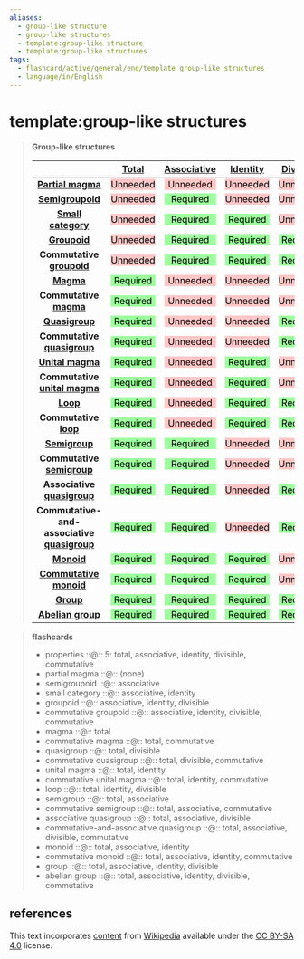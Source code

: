 ```yaml
---
aliases:
  - group-like structure
  - group-like structures
  - template:group-like structure
  - template:group-like structures
tags:
  - flashcard/active/general/eng/template_group-like_structures
  - language/in/English
---
```


# template:group-like structures

> __Group-like structures__
>
> |                                                             | [Total](partial%20function.md)                                                                             | [Associative](associative%20property.md)                                                                   | [Identity](identity%20element.md)                                                                          | [Divisible](quasigroup.md)                                                                                 | [Commutative](commutative%20property.md)                                                                   |
> |:-----------------------------------------------------------:|:----------------------------------------------------------------------------------------------------------:|:----------------------------------------------------------------------------------------------------------:|:----------------------------------------------------------------------------------------------------------:|:----------------------------------------------------------------------------------------------------------:|:----------------------------------------------------------------------------------------------------------:|
> | __[Partial magma](partial%20groupoid.md)__                  | <div style="background: #FFC7C7; color: black; vertical-align: middle; text-align: center;">Unneeded</div> | <div style="background: #FFC7C7; color: black; vertical-align: middle; text-align: center;">Unneeded</div> | <div style="background: #FFC7C7; color: black; vertical-align: middle; text-align: center;">Unneeded</div> | <div style="background: #FFC7C7; color: black; vertical-align: middle; text-align: center;">Unneeded</div> | <div style="background: #FFC7C7; color: black; vertical-align: middle; text-align: center;">Unneeded</div> |
> | __[Semigroupoid](semigroupoid.md)__                         | <div style="background: #FFC7C7; color: black; vertical-align: middle; text-align: center;">Unneeded</div> | <div style="background: #9EFF9E; color: black; vertical-align: middle; text-align: center;">Required</div> | <div style="background: #FFC7C7; color: black; vertical-align: middle; text-align: center;">Unneeded</div> | <div style="background: #FFC7C7; color: black; vertical-align: middle; text-align: center;">Unneeded</div> | <div style="background: #FFC7C7; color: black; vertical-align: middle; text-align: center;">Unneeded</div> |
> | __[Small category](category%20(mathematics).md)__           | <div style="background: #FFC7C7; color: black; vertical-align: middle; text-align: center;">Unneeded</div> | <div style="background: #9EFF9E; color: black; vertical-align: middle; text-align: center;">Required</div> | <div style="background: #9EFF9E; color: black; vertical-align: middle; text-align: center;">Required</div> | <div style="background: #FFC7C7; color: black; vertical-align: middle; text-align: center;">Unneeded</div> | <div style="background: #FFC7C7; color: black; vertical-align: middle; text-align: center;">Unneeded</div> |
> | __[Groupoid](groupoid.md)__                                 | <div style="background: #FFC7C7; color: black; vertical-align: middle; text-align: center;">Unneeded</div> | <div style="background: #9EFF9E; color: black; vertical-align: middle; text-align: center;">Required</div> | <div style="background: #9EFF9E; color: black; vertical-align: middle; text-align: center;">Required</div> | <div style="background: #9EFF9E; color: black; vertical-align: middle; text-align: center;">Required</div> | <div style="background: #FFC7C7; color: black; vertical-align: middle; text-align: center;">Unneeded</div> |
> | __Commutative [groupoid](groupoid.md)__                     | <div style="background: #FFC7C7; color: black; vertical-align: middle; text-align: center;">Unneeded</div> | <div style="background: #9EFF9E; color: black; vertical-align: middle; text-align: center;">Required</div> | <div style="background: #9EFF9E; color: black; vertical-align: middle; text-align: center;">Required</div> | <div style="background: #9EFF9E; color: black; vertical-align: middle; text-align: center;">Required</div> | <div style="background: #9EFF9E; color: black; vertical-align: middle; text-align: center;">Required</div> |
> | __[Magma](magma%20(algebra).md)__                           | <div style="background: #9EFF9E; color: black; vertical-align: middle; text-align: center;">Required</div> | <div style="background: #FFC7C7; color: black; vertical-align: middle; text-align: center;">Unneeded</div> | <div style="background: #FFC7C7; color: black; vertical-align: middle; text-align: center;">Unneeded</div> | <div style="background: #FFC7C7; color: black; vertical-align: middle; text-align: center;">Unneeded</div> | <div style="background: #FFC7C7; color: black; vertical-align: middle; text-align: center;">Unneeded</div> |
> | __Commutative [magma](magma%20(algebra).md)__               | <div style="background: #9EFF9E; color: black; vertical-align: middle; text-align: center;">Required</div> | <div style="background: #FFC7C7; color: black; vertical-align: middle; text-align: center;">Unneeded</div> | <div style="background: #FFC7C7; color: black; vertical-align: middle; text-align: center;">Unneeded</div> | <div style="background: #FFC7C7; color: black; vertical-align: middle; text-align: center;">Unneeded</div> | <div style="background: #9EFF9E; color: black; vertical-align: middle; text-align: center;">Required</div> |
> | __[Quasigroup](quasigroup.md)__                             | <div style="background: #9EFF9E; color: black; vertical-align: middle; text-align: center;">Required</div> | <div style="background: #FFC7C7; color: black; vertical-align: middle; text-align: center;">Unneeded</div> | <div style="background: #FFC7C7; color: black; vertical-align: middle; text-align: center;">Unneeded</div> | <div style="background: #9EFF9E; color: black; vertical-align: middle; text-align: center;">Required</div> | <div style="background: #FFC7C7; color: black; vertical-align: middle; text-align: center;">Unneeded</div> |
> | __Commutative [quasigroup](quasigroup.md)__                 | <div style="background: #9EFF9E; color: black; vertical-align: middle; text-align: center;">Required</div> | <div style="background: #FFC7C7; color: black; vertical-align: middle; text-align: center;">Unneeded</div> | <div style="background: #FFC7C7; color: black; vertical-align: middle; text-align: center;">Unneeded</div> | <div style="background: #9EFF9E; color: black; vertical-align: middle; text-align: center;">Required</div> | <div style="background: #9EFF9E; color: black; vertical-align: middle; text-align: center;">Required</div> |
> | __[Unital magma](magma%20(algebra).md#unital)__             | <div style="background: #9EFF9E; color: black; vertical-align: middle; text-align: center;">Required</div> | <div style="background: #FFC7C7; color: black; vertical-align: middle; text-align: center;">Unneeded</div> | <div style="background: #9EFF9E; color: black; vertical-align: middle; text-align: center;">Required</div> | <div style="background: #FFC7C7; color: black; vertical-align: middle; text-align: center;">Unneeded</div> | <div style="background: #FFC7C7; color: black; vertical-align: middle; text-align: center;">Unneeded</div> |
> | __Commutative [unital magma](magma%20(algebra).md#unital)__ | <div style="background: #9EFF9E; color: black; vertical-align: middle; text-align: center;">Required</div> | <div style="background: #FFC7C7; color: black; vertical-align: middle; text-align: center;">Unneeded</div> | <div style="background: #9EFF9E; color: black; vertical-align: middle; text-align: center;">Required</div> | <div style="background: #FFC7C7; color: black; vertical-align: middle; text-align: center;">Unneeded</div> | <div style="background: #9EFF9E; color: black; vertical-align: middle; text-align: center;">Required</div> |
> | __[Loop](quasigroup.md#loops)__                             | <div style="background: #9EFF9E; color: black; vertical-align: middle; text-align: center;">Required</div> | <div style="background: #FFC7C7; color: black; vertical-align: middle; text-align: center;">Unneeded</div> | <div style="background: #9EFF9E; color: black; vertical-align: middle; text-align: center;">Required</div> | <div style="background: #9EFF9E; color: black; vertical-align: middle; text-align: center;">Required</div> | <div style="background: #FFC7C7; color: black; vertical-align: middle; text-align: center;">Unneeded</div> |
> | __Commutative [loop](quasigroup.md#loops)__                 | <div style="background: #9EFF9E; color: black; vertical-align: middle; text-align: center;">Required</div> | <div style="background: #FFC7C7; color: black; vertical-align: middle; text-align: center;">Unneeded</div> | <div style="background: #9EFF9E; color: black; vertical-align: middle; text-align: center;">Required</div> | <div style="background: #9EFF9E; color: black; vertical-align: middle; text-align: center;">Required</div> | <div style="background: #9EFF9E; color: black; vertical-align: middle; text-align: center;">Required</div> |
> | __[Semigroup](semigroup.md)__                               | <div style="background: #9EFF9E; color: black; vertical-align: middle; text-align: center;">Required</div> | <div style="background: #9EFF9E; color: black; vertical-align: middle; text-align: center;">Required</div> | <div style="background: #FFC7C7; color: black; vertical-align: middle; text-align: center;">Unneeded</div> | <div style="background: #FFC7C7; color: black; vertical-align: middle; text-align: center;">Unneeded</div> | <div style="background: #FFC7C7; color: black; vertical-align: middle; text-align: center;">Unneeded</div> |
> | __Commutative [semigroup](semigroup.md)__                   | <div style="background: #9EFF9E; color: black; vertical-align: middle; text-align: center;">Required</div> | <div style="background: #9EFF9E; color: black; vertical-align: middle; text-align: center;">Required</div> | <div style="background: #FFC7C7; color: black; vertical-align: middle; text-align: center;">Unneeded</div> | <div style="background: #FFC7C7; color: black; vertical-align: middle; text-align: center;">Unneeded</div> | <div style="background: #9EFF9E; color: black; vertical-align: middle; text-align: center;">Required</div> |
> | __Associative [quasigroup](quasigroup.md)__                 | <div style="background: #9EFF9E; color: black; vertical-align: middle; text-align: center;">Required</div> | <div style="background: #9EFF9E; color: black; vertical-align: middle; text-align: center;">Required</div> | <div style="background: #FFC7C7; color: black; vertical-align: middle; text-align: center;">Unneeded</div> | <div style="background: #9EFF9E; color: black; vertical-align: middle; text-align: center;">Required</div> | <div style="background: #FFC7C7; color: black; vertical-align: middle; text-align: center;">Unneeded</div> |
> | __Commutative-and-associative [quasigroup](quasigroup.md)__ | <div style="background: #9EFF9E; color: black; vertical-align: middle; text-align: center;">Required</div> | <div style="background: #9EFF9E; color: black; vertical-align: middle; text-align: center;">Required</div> | <div style="background: #FFC7C7; color: black; vertical-align: middle; text-align: center;">Unneeded</div> | <div style="background: #9EFF9E; color: black; vertical-align: middle; text-align: center;">Required</div> | <div style="background: #9EFF9E; color: black; vertical-align: middle; text-align: center;">Required</div> |
> | __[Monoid](monoid.md)__                                     | <div style="background: #9EFF9E; color: black; vertical-align: middle; text-align: center;">Required</div> | <div style="background: #9EFF9E; color: black; vertical-align: middle; text-align: center;">Required</div> | <div style="background: #9EFF9E; color: black; vertical-align: middle; text-align: center;">Required</div> | <div style="background: #FFC7C7; color: black; vertical-align: middle; text-align: center;">Unneeded</div> | <div style="background: #FFC7C7; color: black; vertical-align: middle; text-align: center;">Unneeded</div> |
> | __[Commutative monoid](monoid.md#commutative%20monoid)__    | <div style="background: #9EFF9E; color: black; vertical-align: middle; text-align: center;">Required</div> | <div style="background: #9EFF9E; color: black; vertical-align: middle; text-align: center;">Required</div> | <div style="background: #9EFF9E; color: black; vertical-align: middle; text-align: center;">Required</div> | <div style="background: #FFC7C7; color: black; vertical-align: middle; text-align: center;">Unneeded</div> | <div style="background: #9EFF9E; color: black; vertical-align: middle; text-align: center;">Required</div> |
> | __[Group](group%20(mathematics).md)__                       | <div style="background: #9EFF9E; color: black; vertical-align: middle; text-align: center;">Required</div> | <div style="background: #9EFF9E; color: black; vertical-align: middle; text-align: center;">Required</div> | <div style="background: #9EFF9E; color: black; vertical-align: middle; text-align: center;">Required</div> | <div style="background: #9EFF9E; color: black; vertical-align: middle; text-align: center;">Required</div> | <div style="background: #FFC7C7; color: black; vertical-align: middle; text-align: center;">Unneeded</div> |
> | __[Abelian group](abelian%20group.md)__                     | <div style="background: #9EFF9E; color: black; vertical-align: middle; text-align: center;">Required</div> | <div style="background: #9EFF9E; color: black; vertical-align: middle; text-align: center;">Required</div> | <div style="background: #9EFF9E; color: black; vertical-align: middle; text-align: center;">Required</div> | <div style="background: #9EFF9E; color: black; vertical-align: middle; text-align: center;">Required</div> | <div style="background: #9EFF9E; color: black; vertical-align: middle; text-align: center;">Required</div> |

<!-- markdownlint MD028 -->

> __flashcards__
>
> - properties ::@:: 5: total, associative, identity, divisible, commutative <!--SR:!2025-03-20,58,310!2025-03-26,63,310-->
> - partial magma ::@:: (none) <!--SR:!2025-03-26,63,310!2025-03-26,63,310-->
> - semigroupoid ::@:: associative <!--SR:!2025-06-01,85,230!2025-03-19,47,250-->
> - small category ::@:: associative, identity <!--SR:!2025-03-26,63,310!2025-03-30,66,310-->
> - groupoid ::@:: associative, identity, divisible <!--SR:!2025-07-03,122,290!2025-06-25,105,250-->
> - commutative groupoid ::@:: associative, identity, divisible, commutative <!--SR:!2025-04-11,27,190!2025-03-26,63,310-->
> - magma ::@:: total <!--SR:!2025-03-31,67,310!2025-03-26,63,310-->
> - commutative magma ::@:: total, commutative <!--SR:!2025-03-31,67,310!2025-03-30,66,310-->
> - quasigroup ::@:: total, divisible <!--SR:!2025-04-18,70,270!2025-03-23,50,250-->
> - commutative quasigroup ::@:: total, divisible, commutative <!--SR:!2025-06-28,117,290!2025-07-15,129,290-->
> - unital magma ::@:: total, identity <!--SR:!2025-11-06,234,330!2025-06-25,114,290-->
> - commutative unital magma ::@:: total, identity, commutative <!--SR:!2025-03-20,58,310!2025-08-20,170,310-->
> - loop ::@:: total, identity, divisible <!--SR:!2025-05-02,79,270!2025-06-21,106,250-->
> - semigroup ::@:: total, associative <!--SR:!2025-06-24,106,250!2025-04-09,24,230-->
> - commutative semigroup ::@:: total, associative, commutative <!--SR:!2025-06-14,98,250!2025-03-20,14,190-->
> - associative quasigroup ::@:: total, associative, divisible <!--SR:!2025-04-07,66,270!2025-03-22,35,210-->
> - commutative-and-associative quasigroup ::@:: total, associative, divisible, commutative <!--SR:!2025-03-21,20,270!2025-04-22,62,230-->
> - monoid ::@:: total, associative, identity <!--SR:!2025-03-26,23,270!2025-03-29,60,270-->
> - commutative monoid ::@:: total, associative, identity, commutative <!--SR:!2025-04-12,70,270!2025-04-29,49,170-->
> - group ::@:: total, associative, identity, divisible <!--SR:!2025-03-31,67,310!2025-09-10,176,310-->
> - abelian group ::@:: total, associative, identity, divisible, commutative <!--SR:!2025-03-26,63,310!2025-03-30,66,310-->

## references

This text incorporates [content](https://en.wikipedia.org/wiki/template:group-like_structure) from [Wikipedia](Wikipedia.md) available under the [CC BY-SA 4.0](https://creativecommons.org/licenses/by-sa/4.0/) license.
